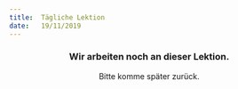```yaml
---
title:  Tägliche Lektion
date:   19/11/2019
---
```


### <center>Wir arbeiten noch an dieser Lektion.</center>
<center>Bitte komme später zurück.</center>